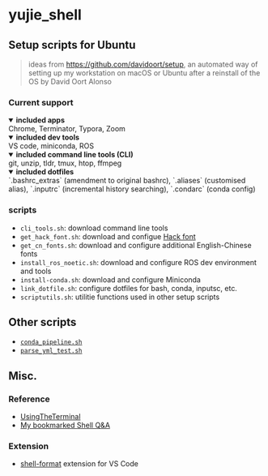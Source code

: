 # yujie_shell

## Setup scripts for Ubuntu

> ideas from <https://github.com/davidoort/setup>, an automated way of setting up my workstation on macOS or Ubuntu after a reinstall of the OS by David Oort Alonso

### Current support

<details open>
    <summary><b>included apps</b></summary>
        <div align="left">
            Chrome, Terminator, Typora, Zoom
        </div>
</details>

<details open>
    <summary><b>included dev tools</b></summary>
        <div align="left">
            VS code, miniconda, ROS
        </div>
</details>

<details open>
    <summary><b>included command line tools (CLI)</b></summary>
        <div align="left">
            git, unzip, tldr, tmux, htop, ffmpeg
        </div>
</details>

<details open>
    <summary><b>included dotfiles</b></summary>
        <div align="left">
            `.bashrc_extras` (amendment to original bashrc), `.aliases` (customised alias), `.inputrc` (incremental history searching), `.condarc` (conda config)
        </div>
</details>

### scripts

- `cli_tools.sh`: download command line tools
- `get_hack_font.sh`: download and configue [Hack font](https://github.com/source-foundry/Hack)
- `get_cn_fonts.sh`: download and configure additional English-Chinese fonts
- `install_ros_noetic.sh`: download and configure ROS dev environment and tools
- `install-conda.sh`: download and configure Miniconda
- `link_dotfile.sh`: configure dotfiles for bash, conda, inputsc, etc.
- `scriptutils.sh`: utilitie functions used in other setup scripts

## Other scripts

- [`conda_pipeline.sh`](./misc/conda_pipeline.sh)
- [`parse_yml_test.sh`](./misc/yaml/parse_yml_test.sh)

## Misc.

### Reference

- [UsingTheTerminal](https://help.ubuntu.com/community/UsingTheTerminal)
- [My bookmarked Shell Q&A](https://www.notion.so/yujiehe/Shell-scripts-Q-A-fb3ebb4dcf1b42bf8a99fb0a52241e60)

### Extension

- [shell-format](https://marketplace.visualstudio.com/items?itemName=foxundermoon.shell-format) extension for VS Code
